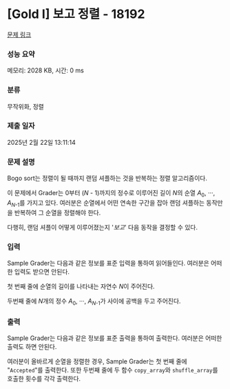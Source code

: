 # [Gold I] 보고 정렬 - 18192 

[문제 링크](https://www.acmicpc.net/problem/18192) 

### 성능 요약

메모리: 2028 KB, 시간: 0 ms

### 분류

무작위화, 정렬

### 제출 일자

2025년 2월 22일 13:11:14

### 문제 설명

<p>Bogo sort는 정렬이 될 때까지 랜덤 셔플하는 것을 반복하는 정렬 알고리즘이다.</p>

<p>이 문제에서 Grader는 0부터 (<em>N</em> - 1)까지의 정수로 이루어진 길이 <em>N</em>의 순열 <em>A</em><sub>0</sub>, ···, <em>A</em><sub><em>N</em>-1</sub>를 가지고 있다. 여러분은 순열에서 어떤 연속한 구간을 잡아 랜덤 셔플하는 동작만을 반복하여 그 순열을 정렬해야 한다.</p>

<p>다행히, 랜덤 셔플이 어떻게 이루어졌는지 '<em>보고</em>' 다음 동작을 결정할 수 있다.</p>

### 입력 

 <p>Sample Grader는 다음과 같은 정보를 표준 입력을 통하여 읽어들인다. 여러분은 어떠한 입력도 받으면 안된다.</p>

<p>첫 번째 줄에 순열의 길이를 나타내는 자연수 <em>N</em>이 주어진다.</p>

<p>두번째 줄에 <em>N</em>개의 정수 <em>A</em><sub>0</sub>, ···, <em>A</em><sub><em>N</em>-1</sub>가 사이에 공백을 두고 주어진다.</p>

### 출력 

 <p>Sample Grader는 다음과 같은 정보를 표준 출력을 통하여 출력한다. 여러분은 어떠한 출력도 하면 안된다.</p>

<p>여러분이 올바르게 순열을 정렬한 경우, Sample Grader는 첫 번째 줄에 "<code>Accepted</code>"를 출력한다. 또한 두번째 줄에 두 함수 <code>copy_array</code>와 <code>shuffle_array</code>를 호출한 횟수를 각각 출력한다.</p>


